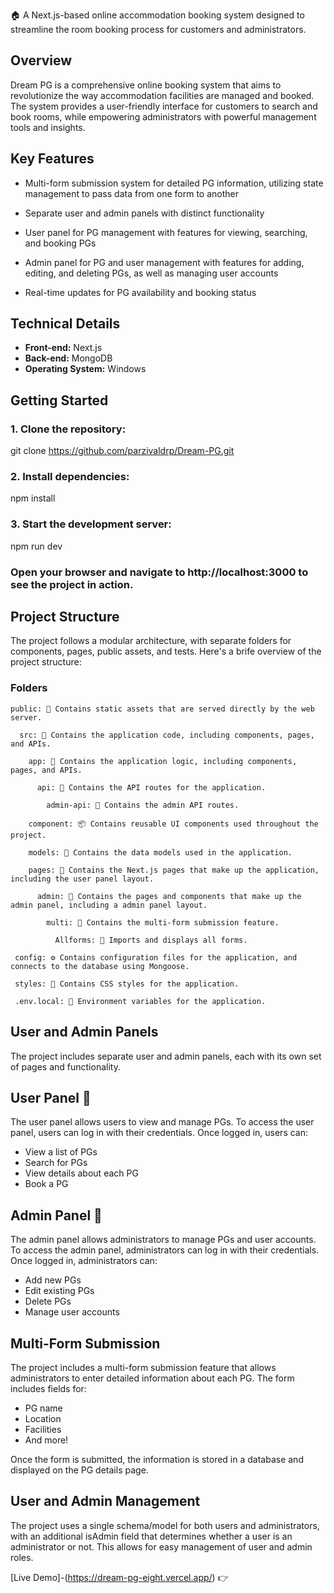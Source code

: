 
🏠 A Next.js-based online accommodation booking system designed to streamline the room booking process for customers and administrators.

**Overview**
-----------

Dream PG is a comprehensive online booking system that aims to revolutionize the way accommodation facilities are managed and booked. The system provides a user-friendly interface for customers to search and book rooms, while empowering administrators with powerful management tools and insights.

**Key Features**
---------------

* Multi-form submission system for detailed PG information, utilizing state management to pass data from one form to another

* Separate user and admin panels with distinct functionality

* User panel for PG management with features for viewing, searching, and booking PGs

* Admin panel for PG and user management with features for adding, editing, and deleting PGs, as well as managing user accounts

* Real-time updates for PG availability and booking status

**Technical Details**
-------------------

* **Front-end:** Next.js
* **Back-end:** MongoDB
* **Operating System:** Windows

**Getting Started**
-----------------

### 1. Clone the repository:


git clone https://github.com/parzivaldrp/Dream-PG.git

### 2. Install dependencies:

npm install

### 3. Start the development server:

npm run dev

### Open your browser and navigate to http://localhost:3000 to see the project in action.

**Project Structure**
---------------------

The project follows a modular architecture, with separate folders for components, pages, public assets, and tests. Here's a brife overview of the project structure:

### Folders

    public: 📂 Contains static assets that are served directly by the web server.
    
      src: 📂 Contains the application code, including components, pages, and APIs.
    
        app: 📂 Contains the application logic, including components, pages, and APIs.
    
          api: 📂 Contains the API routes for the application.
    
            admin-api: 📂 Contains the admin API routes.
    
        component: 📦 Contains reusable UI components used throughout the project.
    
        models: 📂 Contains the data models used in the application.
    
        pages: 👥 Contains the Next.js pages that make up the application, including the user panel layout.
    
          admin: 👮 Contains the pages and components that make up the admin panel, including a admin panel layout.
    
            multi: 📂 Contains the multi-form submission feature.
    
              Allforms: 📂 Imports and displays all forms.
    
     config: ⚙️ Contains configuration files for the application, and connects to the database using Mongoose.
    
     styles: 💄 Contains CSS styles for the application.
    
     .env.local: 📜 Environment variables for the application.


**User and Admin Panels**
-------------------------

The project includes separate user and admin panels, each with its own set of pages and functionality.


**User Panel 👥**
-------------

The user panel allows users to view and manage PGs. To access the user panel, users can log in with their credentials. Once logged in, users can:

* View a list of PGs
* Search for PGs
* View details about each PG
* Book a PG


**Admin Panel 👮**
-------------

The admin panel allows administrators to manage PGs and user accounts. To access the admin panel, administrators can log in with their credentials. Once logged in, administrators can:

* Add new PGs
* Edit existing PGs
* Delete PGs
* Manage user accounts

**Multi-Form Submission**
---------------------

The project includes a multi-form submission feature that allows administrators to enter detailed information about each PG. The form includes fields for:

* PG name
* Location
* Facilities
* And more!

Once the form is submitted, the information is stored in a database and displayed on the PG details page.


**User and Admin Management**
---------------------

The project uses a single schema/model for both users and administrators, with an additional isAdmin field that determines whether a user is an administrator or not. This allows for easy management of user and admin roles.

[Live Demo]-(https://dream-pg-eight.vercel.app/) 👉



  
